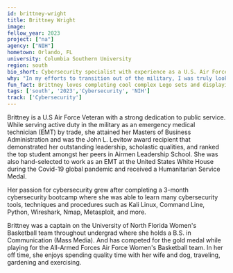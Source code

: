 ```yaml
---
id: brittney-wright
title: Brittney Wright
image: 
fellow_year: 2023
project: ["na"]
agency: ["NIH"]
hometown: Orlando, FL
university: Columbia Southern University
region: south
bio_short: Cybersecurity specialist with experience as a U.S. Air Force Veteran.
why: "In my efforts to transition out of the military, I was truly looking for an opportunity that would allow me to use my education, love for helping people in healthcare and passion for technology in the same space. The Digital Corps gives me an opportunity to have those worlds collide while doing high-impact work in the federal government, as a new technologist in cybersecurity."
fun_fact: Brittney loves completing cool complex Lego sets and displaying them in her home as art. 
tags: ['south', '2023','Cybersecurity', 'NIH']
track: ['Cybersecurity']
---
```


Brittney is a U.S Air Force Veteran with a strong dedication to public service. While serving active duty in the military as an emergency medical technician (EMT) by trade, she attained her Masters of Business Administration and was the John L. Levitow award recipient that demonstrated her outstanding leadership, scholastic qualities, and ranked the top student amongst her peers in Airmen Leadership School. She was also hand-selected to work as an EMT at the United States White House during the Covid-19 global pandemic and received a Humanitarian Service Medal.  

Her passion for cybersecurity grew after completing a 3-month cybersecurity bootcamp where she was able to learn many cybersecurity tools, techniques and procedures such as Kali Linux, Command Line, Python, Wireshark, Nmap, Metasploit, and more.  

Brittney was a captain on the University of North Florida Women's Basketball team throughout undergrad where she holds a B.S. in Communication (Mass Media). And has competed for the gold medal while playing for the All-Armed Forces Air Force Women's Basketball team. In her off time, she enjoys spending quality time with her wife and dog, traveling, gardening and exercising.